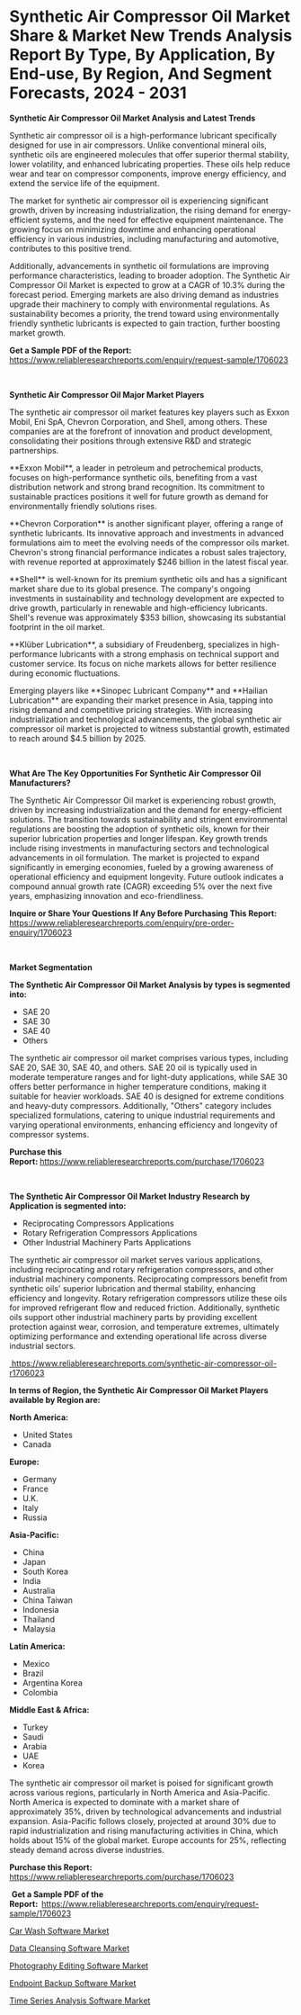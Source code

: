 <p><h1>Synthetic Air Compressor Oil Market Share & Market New Trends Analysis Report By Type, By Application, By End-use, By Region, And Segment Forecasts, 2024 - 2031</h1></p><p><strong>Synthetic Air Compressor Oil Market Analysis and Latest Trends</strong></p>
<p><p>Synthetic air compressor oil is a high-performance lubricant specifically designed for use in air compressors. Unlike conventional mineral oils, synthetic oils are engineered molecules that offer superior thermal stability, lower volatility, and enhanced lubricating properties. These oils help reduce wear and tear on compressor components, improve energy efficiency, and extend the service life of the equipment.</p><p>The market for synthetic air compressor oil is experiencing significant growth, driven by increasing industrialization, the rising demand for energy-efficient systems, and the need for effective equipment maintenance. The growing focus on minimizing downtime and enhancing operational efficiency in various industries, including manufacturing and automotive, contributes to this positive trend. </p><p>Additionally, advancements in synthetic oil formulations are improving performance characteristics, leading to broader adoption. The Synthetic Air Compressor Oil Market is expected to grow at a CAGR of 10.3% during the forecast period. Emerging markets are also driving demand as industries upgrade their machinery to comply with environmental regulations. As sustainability becomes a priority, the trend toward using environmentally friendly synthetic lubricants is expected to gain traction, further boosting market growth.</p></p>
<p><strong>Get a Sample PDF of the Report:&nbsp;</strong> <a href="https://www.reliableresearchreports.com/enquiry/request-sample/1706023?utm_campaign=1621&utm_medium=2&utm_source=Github&utm_content=ia&utm_term=21102024&utm_id=synthetic-air-compressor-oil">https://www.reliableresearchreports.com/enquiry/request-sample/1706023</a></p>
<p>&nbsp;</p>
<p><strong>Synthetic Air Compressor Oil Major Market Players</strong></p>
<p><p>The synthetic air compressor oil market features key players such as Exxon Mobil, Eni SpA, Chevron Corporation, and Shell, among others. These companies are at the forefront of innovation and product development, consolidating their positions through extensive R&D and strategic partnerships.</p><p>**Exxon Mobil**, a leader in petroleum and petrochemical products, focuses on high-performance synthetic oils, benefiting from a vast distribution network and strong brand recognition. Its commitment to sustainable practices positions it well for future growth as demand for environmentally friendly solutions rises.</p><p>**Chevron Corporation** is another significant player, offering a range of synthetic lubricants. Its innovative approach and investments in advanced formulations aim to meet the evolving needs of the compressor oils market. Chevron's strong financial performance indicates a robust sales trajectory, with revenue reported at approximately $246 billion in the latest fiscal year.</p><p>**Shell** is well-known for its premium synthetic oils and has a significant market share due to its global presence. The company's ongoing investments in sustainability and technology development are expected to drive growth, particularly in renewable and high-efficiency lubricants. Shell's revenue was approximately $353 billion, showcasing its substantial footprint in the oil market.</p><p>**Klüber Lubrication**, a subsidiary of Freudenberg, specializes in high-performance lubricants with a strong emphasis on technical support and customer service. Its focus on niche markets allows for better resilience during economic fluctuations.</p><p>Emerging players like **Sinopec Lubricant Company** and **Hailian Lubrication** are expanding their market presence in Asia, tapping into rising demand and competitive pricing strategies. With increasing industrialization and technological advancements, the global synthetic air compressor oil market is projected to witness substantial growth, estimated to reach around $4.5 billion by 2025.</p></p>
<p>&nbsp;</p>
<p><strong>What Are The Key Opportunities For Synthetic Air Compressor Oil Manufacturers?</strong></p>
<p><p>The Synthetic Air Compressor Oil market is experiencing robust growth, driven by increasing industrialization and the demand for energy-efficient solutions. The transition towards sustainability and stringent environmental regulations are boosting the adoption of synthetic oils, known for their superior lubrication properties and longer lifespan. Key growth trends include rising investments in manufacturing sectors and technological advancements in oil formulation. The market is projected to expand significantly in emerging economies, fueled by a growing awareness of operational efficiency and equipment longevity. Future outlook indicates a compound annual growth rate (CAGR) exceeding 5% over the next five years, emphasizing innovation and eco-friendliness.</p></p>
<p><strong>Inquire or Share Your Questions If Any Before Purchasing This Report:</strong> <a href="https://www.reliableresearchreports.com/enquiry/pre-order-enquiry/1706023?utm_campaign=1621&utm_medium=2&utm_source=Github&utm_content=ia&utm_term=21102024&utm_id=synthetic-air-compressor-oil">https://www.reliableresearchreports.com/enquiry/pre-order-enquiry/1706023</a></p>
<p>&nbsp;</p>
<p><strong>Market Segmentation</strong></p>
<p><strong>The Synthetic Air Compressor Oil Market Analysis by types is segmented into:</strong></p>
<p><ul><li>SAE 20</li><li>SAE 30</li><li>SAE 40</li><li>Others</li></ul></p>
<p><p>The synthetic air compressor oil market comprises various types, including SAE 20, SAE 30, SAE 40, and others. SAE 20 oil is typically used in moderate temperature ranges and for light-duty applications, while SAE 30 offers better performance in higher temperature conditions, making it suitable for heavier workloads. SAE 40 is designed for extreme conditions and heavy-duty compressors. Additionally, "Others" category includes specialized formulations, catering to unique industrial requirements and varying operational environments, enhancing efficiency and longevity of compressor systems.</p></p>
<p><strong>Purchase this Report:&nbsp;</strong><a href="https://www.reliableresearchreports.com/purchase/1706023?utm_campaign=1621&utm_medium=2&utm_source=Github&utm_content=ia&utm_term=21102024&utm_id=synthetic-air-compressor-oil">https://www.reliableresearchreports.com/purchase/1706023</a></p>
<p>&nbsp;</p>
<p><strong>The Synthetic Air Compressor Oil Market Industry Research by Application is segmented into:</strong></p>
<p><ul><li>Reciprocating Compressors Applications</li><li>Rotary Refrigeration Compressors Applications</li><li>Other Industrial Machinery Parts Applications</li></ul></p>
<p><p>The synthetic air compressor oil market serves various applications, including reciprocating and rotary refrigeration compressors, and other industrial machinery components. Reciprocating compressors benefit from synthetic oils' superior lubrication and thermal stability, enhancing efficiency and longevity. Rotary refrigeration compressors utilize these oils for improved refrigerant flow and reduced friction. Additionally, synthetic oils support other industrial machinery parts by providing excellent protection against wear, corrosion, and temperature extremes, ultimately optimizing performance and extending operational life across diverse industrial sectors.</p></p>
<p><a href="https://www.reliableresearchreports.com/synthetic-air-compressor-oil-r1706023?utm_campaign=1621&utm_medium=2&utm_source=Github&utm_content=ia&utm_term=21102024&utm_id=synthetic-air-compressor-oil">&nbsp;https://www.reliableresearchreports.com/synthetic-air-compressor-oil-r1706023</a></p>
<p><strong>In terms of Region, the Synthetic Air Compressor Oil Market Players available by Region are:</strong></p>
<p>
    <p> <strong> North America: </strong>
        <ul>
            <li>United States</li>
            <li>Canada</li>
        </ul>
        </p> 
    <p> <strong> Europe: </strong>
        <ul>
            <li>Germany</li>
            <li>France</li>
            <li>U.K.</li>
            <li>Italy</li>
            <li>Russia</li>
        </ul>
        </p> 
    <p> <strong> Asia-Pacific: </strong>
        <ul>
            <li>China</li>
            <li>Japan</li>
            <li>South Korea</li>
            <li>India</li>
            <li>Australia</li>
            <li>China Taiwan</li>
            <li>Indonesia</li>
            <li>Thailand</li>
            <li>Malaysia</li>
        </ul>
        </p> 
    <p> <strong> Latin America: </strong>
        <ul>
            <li>Mexico</li>
            <li>Brazil</li>
            <li>Argentina Korea</li>
            <li>Colombia</li>
        </ul>
        </p> 
    <p> <strong> Middle East & Africa: </strong>
        <ul>
            <li>Turkey</li>
            <li>Saudi</li>
            <li>Arabia</li>
            <li>UAE</li>
            <li>Korea</li>
        </ul>
    </p>
    </p>
<p><p>The synthetic air compressor oil market is poised for significant growth across various regions, particularly in North America and Asia-Pacific. North America is expected to dominate with a market share of approximately 35%, driven by technological advancements and industrial expansion. Asia-Pacific follows closely, projected at around 30% due to rapid industrialization and rising manufacturing activities in China, which holds about 15% of the global market. Europe accounts for 25%, reflecting steady demand across diverse industries.</p></p>
<p><strong>Purchase this Report: </strong><a href="https://www.reliableresearchreports.com/purchase/1706023?utm_campaign=1621&utm_medium=2&utm_source=Github&utm_content=ia&utm_term=21102024&utm_id=synthetic-air-compressor-oil">https://www.reliableresearchreports.com/purchase/1706023</a></p>
<p>&nbsp;<strong>Get a Sample PDF of the Report:&nbsp;&nbsp;</strong><a href="https://www.reliableresearchreports.com/enquiry/request-sample/1706023?utm_campaign=1621&utm_medium=2&utm_source=Github&utm_content=ia&utm_term=21102024&utm_id=synthetic-air-compressor-oil">https://www.reliableresearchreports.com/enquiry/request-sample/1706023</a></p>
<p><strong></strong></p>
<p><p><a href="https://www.linkedin.com/pulse/car-wash-software-market-size-type-product-global-industry-o3p4f?utm_campaign=1621&utm_medium=2&utm_source=Github&utm_content=ia&utm_term=21102024&utm_id=synthetic-air-compressor-oil">Car Wash Software Market</a></p><p><a href="https://www.linkedin.com/pulse/data-cleansing-software-mosaic-piecing-together-global-market-ztiyf?utm_campaign=1621&utm_medium=2&utm_source=Github&utm_content=ia&utm_term=21102024&utm_id=synthetic-air-compressor-oil">Data Cleansing Software Market</a></p><p><a href="https://www.linkedin.com/pulse/photography-editing-software-momentum-charting-43-cagr-path-2024-2031-yoqef?utm_campaign=1621&utm_medium=2&utm_source=Github&utm_content=ia&utm_term=21102024&utm_id=synthetic-air-compressor-oil">Photography Editing Software Market</a></p><p><a href="https://www.linkedin.com/pulse/evolution-endpoint-backup-software-market-key-shifts-from-2024-88off?utm_campaign=1621&utm_medium=2&utm_source=Github&utm_content=ia&utm_term=21102024&utm_id=synthetic-air-compressor-oil">Endpoint Backup Software Market</a></p><p><a href="https://www.linkedin.com/pulse/market-leaders-laggards-global-time-series-analysis-software-n3vsf?utm_campaign=1621&utm_medium=2&utm_source=Github&utm_content=ia&utm_term=21102024&utm_id=synthetic-air-compressor-oil">Time Series Analysis Software Market</a></p></p>